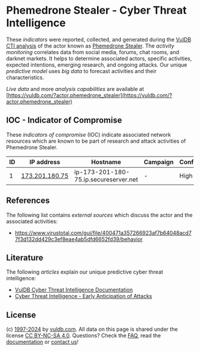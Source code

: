 # Phemedrone Stealer - Cyber Threat Intelligence

These _indicators_ were reported, collected, and generated during the [VulDB CTI analysis](https://vuldb.com/?kb.cti) of the actor known as [Phemedrone Stealer](https://vuldb.com/?actor.phemedrone_stealer). The _activity monitoring_ correlates data from social media, forums, chat rooms, and darknet markets. It helps to determine associated actors, specific activities, expected intentions, emerging research, and ongoing attacks. Our unique _predictive model_ uses _big data_ to forecast activities and their characteristics.

_Live data_ and more _analysis capabilities_ are available at [https://vuldb.com/?actor.phemedrone_stealer](https://vuldb.com/?actor.phemedrone_stealer)

## IOC - Indicator of Compromise

These _indicators of compromise_ (IOC) indicate associated network resources which are known to be part of research and attack activities of Phemedrone Stealer.

ID | IP address | Hostname | Campaign | Confidence
-- | ---------- | -------- | -------- | ----------
1 | [173.201.180.75](https://vuldb.com/?ip.173.201.180.75) | ip-173-201-180-75.ip.secureserver.net | - | High

## References

The following list contains _external sources_ which discuss the actor and the associated activities:

* https://www.virustotal.com/gui/file/400471a357266923af7b64048acd77f3d132dd429c3ef8eae4ab5dfd6652fd39/behavior

## Literature

The following _articles_ explain our unique predictive cyber threat intelligence:

* [VulDB Cyber Threat Intelligence Documentation](https://vuldb.com/?kb.cti)
* [Cyber Threat Intelligence - Early Anticipation of Attacks](https://www.scip.ch/en/?labs.20201022)

## License

(c) [1997-2024](https://vuldb.com/?kb.changelog) by [vuldb.com](https://vuldb.com/?kb.about). All data on this page is shared under the license [CC BY-NC-SA 4.0](https://creativecommons.org/licenses/by-nc-sa/4.0/). Questions? Check the [FAQ](https://vuldb.com/?kb.faq), read the [documentation](https://vuldb.com/?kb) or [contact us](https://vuldb.com/?contact)!

